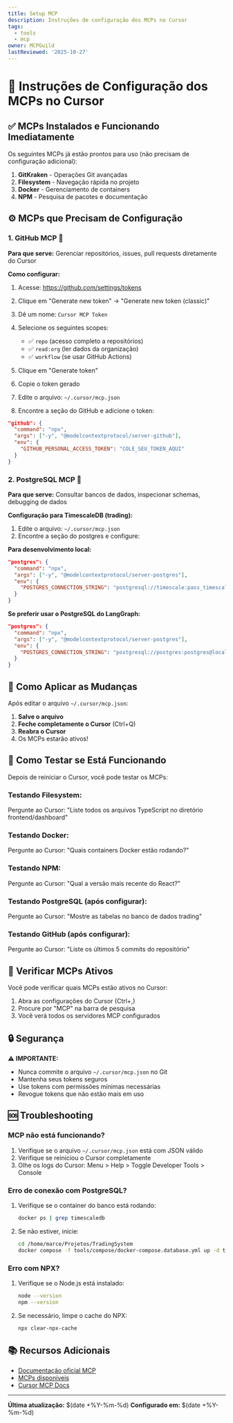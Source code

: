 ```yaml
---
title: Setup MCP
description: Instruções de configuração dos MCPs no Cursor
tags:
  - tools
  - mcp
owner: MCPGuild
lastReviewed: '2025-10-27'
---
```


# 🚀 Instruções de Configuração dos MCPs no Cursor

## ✅ MCPs Instalados e Funcionando Imediatamente

Os seguintes MCPs já estão prontos para uso (não precisam de configuração adicional):

1. **GitKraken** - Operações Git avançadas
2. **Filesystem** - Navegação rápida no projeto
3. **Docker** - Gerenciamento de containers
4. **NPM** - Pesquisa de pacotes e documentação

## ⚙️ MCPs que Precisam de Configuração

### 1. GitHub MCP 🐙

**Para que serve:** Gerenciar repositórios, issues, pull requests diretamente do Cursor

**Como configurar:**

1. Acesse: https://github.com/settings/tokens
2. Clique em "Generate new token" → "Generate new token (classic)"
3. Dê um nome: `Cursor MCP Token`
4. Selecione os seguintes scopes:
   - ✅ `repo` (acesso completo a repositórios)
   - ✅ `read:org` (ler dados da organização)
   - ✅ `workflow` (se usar GitHub Actions)
5. Clique em "Generate token"
6. Copie o token gerado

7. Edite o arquivo: `~/.cursor/mcp.json`
8. Encontre a seção do GitHub e adicione o token:

```json
"github": {
  "command": "npx",
  "args": ["-y", "@modelcontextprotocol/server-github"],
  "env": {
    "GITHUB_PERSONAL_ACCESS_TOKEN": "COLE_SEU_TOKEN_AQUI"
  }
}
```

### 2. PostgreSQL MCP 🐘

**Para que serve:** Consultar bancos de dados, inspecionar schemas, debugging de dados

**Configuração para TimescaleDB (trading):**

1. Edite o arquivo: `~/.cursor/mcp.json`
2. Encontre a seção do postgres e configure:

**Para desenvolvimento local:**
```json
"postgres": {
  "command": "npx",
  "args": ["-y", "@modelcontextprotocol/server-postgres"],
  "env": {
    "POSTGRES_CONNECTION_STRING": "postgresql://timescale:pass_timescale@localhost:5433/trading"
  }
}
```

**Se preferir usar o PostgreSQL do LangGraph:**
```json
"postgres": {
  "command": "npx",
  "args": ["-y", "@modelcontextprotocol/server-postgres"],
  "env": {
    "POSTGRES_CONNECTION_STRING": "postgresql://postgres:postgres@localhost:5435/tradingsystem"
  }
}
```

## 🔄 Como Aplicar as Mudanças

Após editar o arquivo `~/.cursor/mcp.json`:

1. **Salve o arquivo**
2. **Feche completamente o Cursor** (Ctrl+Q)
3. **Reabra o Cursor**
4. Os MCPs estarão ativos!

## 🧪 Como Testar se Está Funcionando

Depois de reiniciar o Cursor, você pode testar os MCPs:

### Testando Filesystem:
Pergunte ao Cursor: "Liste todos os arquivos TypeScript no diretório frontend/dashboard"

### Testando Docker:
Pergunte ao Cursor: "Quais containers Docker estão rodando?"

### Testando NPM:
Pergunte ao Cursor: "Qual a versão mais recente do React?"

### Testando PostgreSQL (após configurar):
Pergunte ao Cursor: "Mostre as tabelas no banco de dados trading"

### Testando GitHub (após configurar):
Pergunte ao Cursor: "Liste os últimos 5 commits do repositório"

## 📝 Verificar MCPs Ativos

Você pode verificar quais MCPs estão ativos no Cursor:

1. Abra as configurações do Cursor (Ctrl+,)
2. Procure por "MCP" na barra de pesquisa
3. Você verá todos os servidores MCP configurados

## 🔒 Segurança

⚠️ **IMPORTANTE:**
- Nunca commite o arquivo `~/.cursor/mcp.json` no Git
- Mantenha seus tokens seguros
- Use tokens com permissões mínimas necessárias
- Revogue tokens que não estão mais em uso

## 🆘 Troubleshooting

### MCP não está funcionando?

1. Verifique se o arquivo `~/.cursor/mcp.json` está com JSON válido
2. Verifique se reiniciou o Cursor completamente
3. Olhe os logs do Cursor: Menu > Help > Toggle Developer Tools > Console

### Erro de conexão com PostgreSQL?

1. Verifique se o container do banco está rodando:
   ```bash
   docker ps | grep timescaledb
   ```

2. Se não estiver, inicie:
   ```bash
   cd /home/marce/Projetos/TradingSystem
   docker compose -f tools/compose/docker-compose.database.yml up -d timescaledb
   ```

### Erro com NPX?

1. Verifique se o Node.js está instalado:
   ```bash
   node --version
   npm --version
   ```

2. Se necessário, limpe o cache do NPX:
   ```bash
   npx clear-npx-cache
   ```

## 📚 Recursos Adicionais

- [Documentação oficial MCP](https://modelcontextprotocol.io/)
- [MCPs disponíveis](https://github.com/modelcontextprotocol/servers)
- [Cursor MCP Docs](https://docs.cursor.com/context/mcp)

---

**Última atualização:** $(date +%Y-%m-%d)
**Configurado em:** $(date +%Y-%m-%d)

